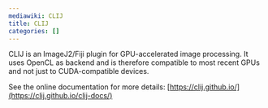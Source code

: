 ```yaml
---
mediawiki: CLIJ
title: CLIJ
categories: []
---
```


CLIJ is an ImageJ2/Fiji plugin for GPU-accelerated image processing. It uses OpenCL as backend and is therefore compatible to most recent GPUs and not just to CUDA-compatible devices.

See the online documentation for more details: [https://clij.github.io/](https://clij.github.io/clij-docs/)
